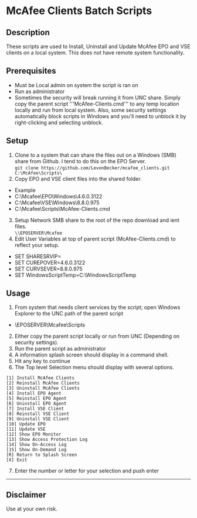 # McAfee Clients Batch Scripts

## Description

These scripts are used to Install, Uninstall and Update McAfee EPO and VSE clients on a local system. This does not have remote system functionality.

## Prerequisites
* Must be Local admin on system the script is ran on
* Run as administrator
* Sometimes the security will break running it from UNC share. Simply copy the parent script '''McAfee-Clients.cmd''' to any temp location locally and run from local system. Also, some security settings automatically block scripts in Windows and you'll need to unblock it by right-clicking and selecting unblock.

## Setup

1. Clone to a system that can share the files out on a Windows (SMB) share from Github. I tend to do this on the EPO Server.<br>
  ```git clone https://github.com/LevonBecker/mcafee_clients.git C:\McAfee\Scripts\```
2. Copy EPO and VSE client files into the shared folder.
  * Example
  * C:\Mcafee\EPO\Windows\4.6.0.3122
  * C:\Mcafee\VSE\Windows\8.8.0.975
  * C:\Mcafee\Scripts\McAfee-Clients.cmd
3. Setup Network SMB share to the root of the repo download and ient files.<br>
  ```\\EPOSERVER\Mcafee```
4. Edit User Variables at top of parent script (McAfee-Clients.cmd) to reflect your setup.
  * SET SHARESRVIP=<Share Server IP>
  * SET CUREPOVER=4.6.0.3122
  * SET CURVSEVER=8.8.0.975
  * SET WindowsScriptTemp=C:\WindowsScriptTemp

## Usage

1. From system that needs client services by the script; open Windows Explorer to the UNC path of the parent script
  * \\EPOSERVER\Mcafee\Scripts
2. Either copy the parent script locally or run from UNC (Depending on security settings).
3. Run the parent script as administrator
4. A information splash screen should display in a command shell.
5. Hit any key to continue
6. The Top level Selection menu should display with several options.
```
[1] Install McAfee Clients
[2] Reinstall McAfee Clients
[3] Uninstall McAfee Clients
[4] Install EPO Agent
[5] Reinstall EPO Agent
[6] Uninstall EPO Agent
[7] Install VSE Client
[8] Reinstall VSE Client
[9] Uninstall VSE Client
[10] Update EPO
[11] Update VSE
[12] Show EPO Monitor
[13] Show Access Protection Log
[14] Show On-Access Log
[15] Show On-Demand Log
[R] Return to Splash Screen
[X] Exit
```
7. Enter the number or letter for your selection and push enter

---

## Disclaimer

Use at your own risk.